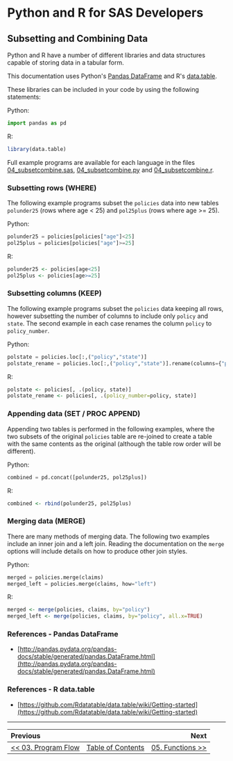 # Python and R for SAS Developers

## Subsetting and Combining Data

Python and R have a number of different libraries and data structures capable of storing data in a tabular form.

This documentation uses Python's [Pandas DataFrame](http://pandas.pydata.org/pandas-docs/stable/generated/pandas.DataFrame.html) and R's [data.table](https://cran.r-project.org/web/packages/data.table/index.html).

These libraries can be included in your code by using the following statements:

Python:

```python
import pandas as pd
```

R:

```r
library(data.table)
```

Full example programs are available for each language in the files [04_subsetcombine.sas](../src/04_subsetcombine.sas), [04_subsetcombine.py](../src/04_subsetcombine.py) and [04_subsetcombine.r](../src/04_subsetcombine.r).

### Subsetting rows (WHERE)

The following example programs subset the `policies` data into new tables `polunder25` (rows where age &lt; 25) and `pol25plus` (rows where age &gt;= 25).

Python:

```python
polunder25 = policies[policies["age"]<25]
pol25plus = policies[policies["age"]>=25]
```

R:

```r
polunder25 <- policies[age<25]
pol25plus <- policies[age>=25]
```

### Subsetting columns (KEEP)

The following example programs subset the `policies` data keeping all rows, however subsetting the number of columns to include only `policy` and `state`.  The second example in each case renames the column `policy` to `policy_number`.

Python:

```python
polstate = policies.loc[:,("policy","state")]
polstate_rename = policies.loc[:,("policy","state")].rename(columns={"policy": "policy_number"})
```

R:

```r
polstate <- policies[, .(policy, state)]
polstate_rename <- policies[, .(policy_number=policy, state)]
```

### Appending data (SET / PROC APPEND)

Appending two tables is performed in the following examples, where the two subsets of the original `policies` table are re-joined to create a table with the same contents as the original (although the table row order will be different).

Python:

```python
combined = pd.concat([polunder25, pol25plus])
```

R:

```r
combined <- rbind(polunder25, pol25plus)
```

### Merging data (MERGE)

There are many methods of merging data.  The following two examples include an inner join and a left join.  Reading the documentation on the `merge` options will include details on how to produce other join styles.

Python:

```python
merged = policies.merge(claims)
merged_left = policies.merge(claims, how="left")
```

R:

```r
merged <- merge(policies, claims, by="policy")
merged_left <- merge(policies, claims, by="policy", all.x=TRUE)
```

### References - Pandas DataFrame

* [http://pandas.pydata.org/pandas-docs/stable/generated/pandas.DataFrame.html](http://pandas.pydata.org/pandas-docs/stable/generated/pandas.DataFrame.html)

### References - R data.table

* [https://github.com/Rdatatable/data.table/wiki/Getting-started](https://github.com/Rdatatable/data.table/wiki/Getting-started)

---

| Previous       |                | Next           |
|:-------------- |:--------------:| --------------:|
| [&lt;&lt; 03. Program Flow](03_ProgramFlow.md) | [Table of Contents](00_TOC.md) | [05. Functions &gt;&gt;](05_Functions.md) |
